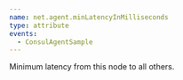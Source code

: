 ```yaml
---
name: net.agent.minLatencyInMilliseconds
type: attribute
events:
  - ConsulAgentSample
---
```


Minimum latency from this node to all others.